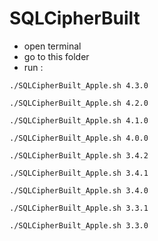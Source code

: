 # SQLCipherBuilt

- open terminal 
- go to this folder 
- run : 

```
./SQLCipherBuilt_Apple.sh 4.3.0
```

```
./SQLCipherBuilt_Apple.sh 4.2.0
```

```
./SQLCipherBuilt_Apple.sh 4.1.0
```

```
./SQLCipherBuilt_Apple.sh 4.0.0
```

```
./SQLCipherBuilt_Apple.sh 3.4.2
```

```
./SQLCipherBuilt_Apple.sh 3.4.1
```

```
./SQLCipherBuilt_Apple.sh 3.4.0
```

```
./SQLCipherBuilt_Apple.sh 3.3.1
```

```
./SQLCipherBuilt_Apple.sh 3.3.0
```

```

```

## 